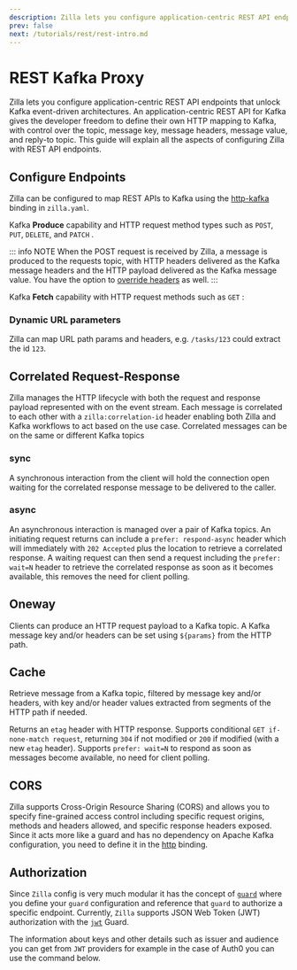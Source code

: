 ```yaml
---
description: Zilla lets you configure application-centric REST API endpoints that unlock Kafka event-driven architectures.
prev: false
next: /tutorials/rest/rest-intro.md
---
```


# REST Kafka Proxy

Zilla lets you configure application-centric REST API endpoints that unlock Kafka event-driven architectures. An application-centric REST API for Kafka gives the developer freedom to define their own HTTP mapping to Kafka, with control over the topic, message key, message headers, message value, and reply-to topic. This guide will explain all the aspects of configuring Zilla with REST API endpoints.

## Configure Endpoints

Zilla can be configured to map REST APIs to Kafka using the [http-kafka](../../reference/config/bindings/binding-http-kafka.md) binding in `zilla.yaml`.

Kafka **Produce** capability and HTTP request method types such as `POST`, `PUT`, `DELETE`, and `PATCH` .

::: info NOTE
When the POST request is received by Zilla, a message is produced to the requests topic, with HTTP headers delivered as the Kafka message headers and the HTTP payload delivered as the Kafka message value. You have the option to [override headers](../../reference/config/bindings/binding-http-kafka.md#capability-produce) as well.
:::

Kafka **Fetch** capability with HTTP request methods such as `GET` :

### Dynamic URL parameters

Zilla can map URL path params and headers, e.g. `/tasks/123` could extract the id `123`. 

## Correlated Request-Response

Zilla manages the HTTP lifecycle with both the request and response payload represented with on the event stream. Each message is correlated to each other with a `zilla:correlation-id` header enabling both Zilla and Kafka workflows to act based on the use case. Correlated messages can be on the same or different Kafka topics

### sync

A synchronous interaction from the client will hold the connection open waiting for the correlated response message to be delivered to the caller.

### async

An asynchronous interaction is managed over a pair of Kafka topics. An initiating request returns can include a `prefer: respond-async` header which will immediately with `202 Accepted` plus the location to retrieve a correlated response. A waiting request can then send a request including the `prefer: wait=N` header to retrieve the correlated response as soon as it becomes available, this removes the need for client polling.

## Oneway

Clients can produce an HTTP request payload to a Kafka topic. A Kafka message key and/or headers can be set using `${params}` from the HTTP path.

## Cache

Retrieve message from a Kafka topic, filtered by message key and/or headers, with key and/or header values extracted from segments of the HTTP path if needed.

Returns an `etag` header with HTTP response. Supports conditional `GET if-none-match request`, returning `304` if not modified or `200` if modified (with a new `etag` header). Supports `prefer: wait=N` to respond as soon as messages become available, no need for client polling.

## CORS

Zilla supports Cross-Origin Resource Sharing (CORS) and allows you to specify fine-grained access control including specific request origins, methods and headers allowed, and specific response headers exposed. Since it acts more like a guard and has no dependency on Apache Kafka configuration, you need to define it in the [http](../../reference/config/bindings/binding-http.md) binding.

## Authorization

Since `Zilla` config is very much modular it has the concept of [`guard`](../../reference/config/overview.md#guards) where you define your `guard` configuration and reference that `guard` to authorize a specific endpoint. Currently, `Zilla` supports JSON Web Token (JWT) authorization with the [`jwt`](../../reference/config/guards/guard-jwt.md) Guard.

The information about keys and other details such as issuer and audience you can get from `JWT` providers for example in the case of Auth0 you can use the command below.

